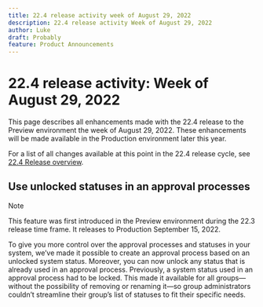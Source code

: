```yaml
---
title: 22.4 release activity week of August 29, 2022
description: 22.4 release activity Week of August 29, 2022
author: Luke
draft: Probably
feature: Product Announcements
---
```

# 22.4 release activity: Week of August 29, 2022

This page describes all enhancements made with the 22.4 release to the Preview environment the week of August 29, 2022. These enhancements will be made available in the Production environment later this year.

For a list of all changes available at this point in the 22.4 release cycle, see [22.4 Release overview](/help/quicksilver/product-announcements/product-releases/22.4-release-activity/22-4-release-overview.md).

## Use unlocked statuses in an approval processes

>[!NOTE]
>
>This feature was first introduced in the Preview environment during the 22.3 release time frame. It releases to Production September 15, 2022.

To give you more control over the approval processes and statuses in your system, we’ve made it possible to create an approval process based on an unlocked system status. Moreover, you can now unlock any status that is already used in an approval process. Previously, a system status used in an approval process had to be locked. This made it available for all groups—without the possibility of removing or renaming it—so group administrators couldn’t streamline their group’s list of statuses to fit their specific needs.